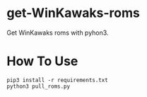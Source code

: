 # get-WinKawaks-roms
Get WinKawaks roms with pyhon3.
# How To Use
```
pip3 install -r requirements.txt
python3 pull_roms.py
```
